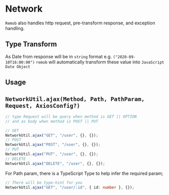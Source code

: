 # Network

`Remob` also handles http request, pre-transform response, and exception handling.

## Type Transform

As Date from response will be in `string` format e.g. `("2020-09-10T16:00:00")`
`remob` will automatically transform these value into `JavaScript Date Object`

## **Usage**

## `NetworkUtil.ajax(Method, Path, PathParam, Request, AxiosConfig?)`

```ts
// type Request will be query when method is GET || OPTION
// and as body when method is POST || PUT

// GET
NetworkUtil.ajax("GET", "/user", {}, {});
// POST
NetworkUtil.ajax("POST", "/user", {}, {});
// PUT
NetworkUtil.ajax("PUT", "/user", {}, {});
// DELETE
NetworkUtil.ajax("DELETE", "/user", {}, {});
```

For Path param, there is a TypeScript Type to help infer the required param;

```ts
// There will be type-hint for you
NetworkUtil.ajax("GET", "/user/:id", { id: number }, {});
```

